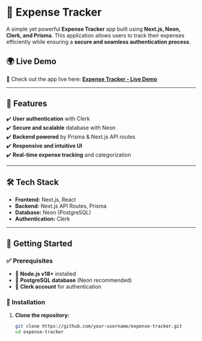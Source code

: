 # 📝 Expense Tracker

A simple yet powerful **Expense Tracker** app built using **Next.js, Neon, Clerk, and Prisma**. This application allows users to track their expenses efficiently while ensuring a **secure and seamless authentication process**.

## 🌍 Live Demo  
🚀 Check out the app live here: **[Expense Tracker - Live Demo]([https://your-vercel-demo-url.vercel.app](https://expense-tracker-gamma-amber.vercel.app/))**  

---

## 🚀 Features
✔️ **User authentication** with Clerk  
✔️ **Secure and scalable** database with Neon  
✔️ **Backend powered** by Prisma & Next.js API routes  
✔️ **Responsive and intuitive UI**  
✔️ **Real-time expense tracking** and categorization  

---

## 🛠️ Tech Stack
- **Frontend:** Next.js, React
- **Backend:** Next.js API Routes, Prisma  
- **Database:** Neon (PostgreSQL)  
- **Authentication:** Clerk  

---

## 🎯 Getting Started

### ✅ Prerequisites
- 📌 **Node.js v18+** installed  
- 📌 **PostgreSQL database** (Neon recommended)  
- 📌 **Clerk account** for authentication  

### 🔧 Installation
1. **Clone the repository:**
   ```sh
   git clone https://github.com/your-username/expense-tracker.git
   cd expense-tracker
